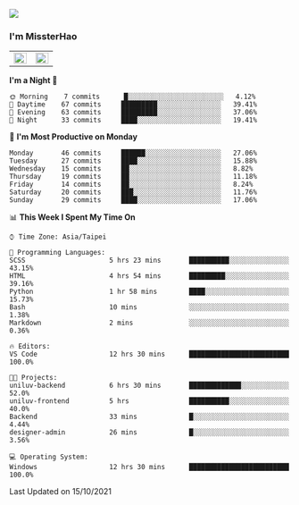 ![](https://komarev.com/ghpvc/?username=MissterHao&color=ff69b4)

### I'm MissterHao


<!-- Readme stats -->
<!-- https://github.com/anuraghazra/github-readme-stats -->
<table>
<tr>
    <td valign="top" width="50%">
    <img src="https://github-readme-stats.vercel.app/api?username=MissterHao&hide_border=true&show_icons=true&locale=en" align="left" style="width: 100%" />
    </td>
    <td valign="top" width="50%">
    <img src="https://github-readme-stats.vercel.app/api/top-langs?username=MissterHao&hide_border=true&show_icons=true&locale=en&layout=compact" align="left" style="width: 100%" />
    </td>
</tr>
</table>  


<!--START_SECTION:waka-->
**I'm a Night 🦉** 

```text
🌞 Morning    7 commits      █░░░░░░░░░░░░░░░░░░░░░░░░   4.12% 
🌆 Daytime    67 commits     █████████░░░░░░░░░░░░░░░░   39.41% 
🌃 Evening    63 commits     █████████░░░░░░░░░░░░░░░░   37.06% 
🌙 Night      33 commits     ████░░░░░░░░░░░░░░░░░░░░░   19.41%

```
📅 **I'm Most Productive on Monday** 

```text
Monday       46 commits     ██████░░░░░░░░░░░░░░░░░░░   27.06% 
Tuesday      27 commits     ████░░░░░░░░░░░░░░░░░░░░░   15.88% 
Wednesday    15 commits     ██░░░░░░░░░░░░░░░░░░░░░░░   8.82% 
Thursday     19 commits     ██░░░░░░░░░░░░░░░░░░░░░░░   11.18% 
Friday       14 commits     ██░░░░░░░░░░░░░░░░░░░░░░░   8.24% 
Saturday     20 commits     ███░░░░░░░░░░░░░░░░░░░░░░   11.76% 
Sunday       29 commits     ████░░░░░░░░░░░░░░░░░░░░░   17.06%

```


📊 **This Week I Spent My Time On** 

```text
⌚︎ Time Zone: Asia/Taipei

💬 Programming Languages: 
SCSS                     5 hrs 23 mins       ██████████░░░░░░░░░░░░░░░   43.15% 
HTML                     4 hrs 54 mins       █████████░░░░░░░░░░░░░░░░   39.16% 
Python                   1 hr 58 mins        ████░░░░░░░░░░░░░░░░░░░░░   15.73% 
Bash                     10 mins             ░░░░░░░░░░░░░░░░░░░░░░░░░   1.38% 
Markdown                 2 mins              ░░░░░░░░░░░░░░░░░░░░░░░░░   0.36%

🔥 Editors: 
VS Code                  12 hrs 30 mins      █████████████████████████   100.0%

🐱‍💻 Projects: 
uniluv-backend           6 hrs 30 mins       █████████████░░░░░░░░░░░░   52.0% 
uniluv-frontend          5 hrs               ██████████░░░░░░░░░░░░░░░   40.0% 
Backend                  33 mins             █░░░░░░░░░░░░░░░░░░░░░░░░   4.44% 
designer-admin           26 mins             █░░░░░░░░░░░░░░░░░░░░░░░░   3.56%

💻 Operating System: 
Windows                  12 hrs 30 mins      █████████████████████████   100.0%

```


 Last Updated on 15/10/2021
<!--END_SECTION:waka-->

<!--
**MissterHao/MissterHao** is a ✨ _special_ ✨ repository because its `README.md` (this file) appears on your GitHub profile.

Here are some ideas to get you started:

- 🔭 I’m currently working on ...
- 🌱 I’m currently learning ...
- 👯 I’m looking to collaborate on ...
- 🤔 I’m looking for help with ...
- 💬 Ask me about ...
- 📫 How to reach me: ...
- 😄 Pronouns: ...
- ⚡ Fun fact: ...
-->
